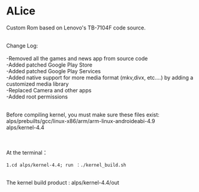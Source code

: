 # ALice
Custom Rom based on Lenovo's TB-7104F code source. 

<br>Change Log:</br>
<br>-Removed all the games and news app from source code
<br>-Added patched Google Play Store 
<br>-Added patched Google Play Services
<br>-Added native support for more media format (mkv,divx, etc....)  by adding a customized media library 
<br>-Replaced Camera and other apps
<br>-Added root permissions


<br>    Before compiling kernel, you must make sure these files exist: alps/prebuilts/gcc/linux-x86/arm/arm-linux-androideabi-4.9 
                                                                   <br> alps/kernel-4.4

<br>
     <br>At the terminal：</br>

    1.cd alps/kernel-4.4; run ：./kernel_build.sh

     
  <br>  The kernel build product : alps/kernel-4.4/out

    
